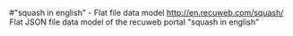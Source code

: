 #"squash in english" - Flat file data model
http://en.recuweb.com/squash/
Flat JSON file data model of the recuweb portal "squash in english"

